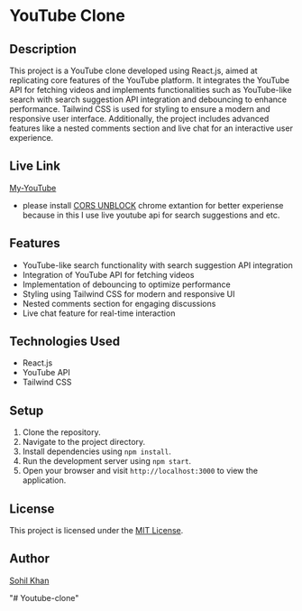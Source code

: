 # YouTube Clone

## Description
This project is a YouTube clone developed using React.js, aimed at replicating core features of the YouTube platform. It integrates the YouTube API for fetching videos and implements functionalities such as YouTube-like search with search suggestion API integration and debouncing to enhance performance. Tailwind CSS is used for styling to ensure a modern and responsive user interface. Additionally, the project includes advanced features like a nested comments section and live chat for an interactive user experience.

## Live Link
[My-YouTube](https://youtube-sohil.netlify.app/)
- please install [CORS UNBLOCK](https://chromewebstore.google.com/detail/cors-unblock/lfhmikememgdcahcdlaciloancbhjino) chrome extantion for better experiense because in this I use live youtube api for search suggestions and etc.

## Features
- YouTube-like search functionality with search suggestion API integration
- Integration of YouTube API for fetching videos
- Implementation of debouncing to optimize performance
- Styling using Tailwind CSS for modern and responsive UI
- Nested comments section for engaging discussions
- Live chat feature for real-time interaction

## Technologies Used
- React.js
- YouTube API
- Tailwind CSS

## Setup
1. Clone the repository.
2. Navigate to the project directory.
3. Install dependencies using `npm install`.
4. Run the development server using `npm start`.
5. Open your browser and visit `http://localhost:3000` to view the application.

## License
This project is licensed under the [MIT License](LICENSE).

## Author
[Sohil Khan](https://github.com/mrshyspy)

"# Youtube-clone" 

